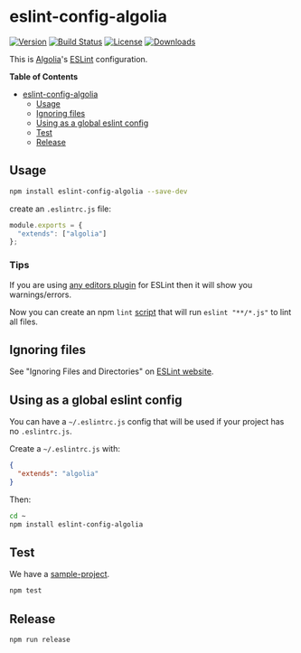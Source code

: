 # eslint-config-algolia

[![Version][version-svg]][package-url] [![Build Status][travis-svg]][travis-url] [![License][license-image]][license-url] [![Downloads][downloads-image]][downloads-url]

This is [Algolia](https://www.algolia.com/)'s [ESLint](http://eslint.org/) configuration.


<!-- START doctoc generated TOC please keep comment here to allow auto update -->
<!-- DON'T EDIT THIS SECTION, INSTEAD RE-RUN doctoc TO UPDATE -->
**Table of Contents**

- [eslint-config-algolia](#eslint-config-algolia)
  - [Usage](#usage)
  - [Ignoring files](#ignoring-files)
  - [Using as a global eslint config](#using-as-a-global-eslint-config)
  - [Test](#test)
  - [Release](#release)

<!-- END doctoc generated TOC please keep comment here to allow auto update -->

## Usage

```sh
npm install eslint-config-algolia --save-dev
```

create an `.eslintrc.js` file:
```js
module.exports = {
  "extends": ["algolia"]
};
```

### Tips

If you are using [any editors plugin](http://eslint.org/docs/user-guide/integrations.html#editors) for ESLint then it will show you warnings/errors.

Now you can create an npm `lint` [script](https://docs.npmjs.com/files/package.json#scripts) that will run `eslint "**/*.js"` to lint all files.

## Ignoring files

See "Ignoring Files and Directories" on [ESLint website](http://eslint.org/docs/user-guide/configuring.html#ignoring-files-and-directories).

## Using as a global eslint config

You can have a `~/.eslintrc.js` config that will be used if your project has no `.eslintrc.js`.

Create a `~/.eslintrc.js` with:

```json
{
  "extends": "algolia"
}
```

Then:

```sh
cd ~
npm install eslint-config-algolia
```

## Test

We have a [sample-project](sample-project).

```sh
npm test
```

## Release

```sh
npm run release
```

[version-svg]: https://img.shields.io/npm/v/eslint-config-algolia.svg?style=flat-square
[package-url]: https://npmjs.org/package/eslint-config-algolia
[travis-svg]: https://img.shields.io/travis/algolia/eslint-config-algolia/master.svg?style=flat-square
[travis-url]: https://travis-ci.org/algolia/eslint-config-algolia
[license-image]: http://img.shields.io/badge/license-MIT-green.svg?style=flat-square
[license-url]: LICENSE
[downloads-image]: https://img.shields.io/npm/dm/eslint-config-algolia.svg?style=flat-square
[downloads-url]: http://npm-stat.com/charts.html?package=eslint-config-algolia
